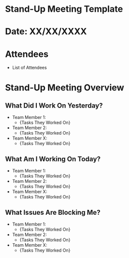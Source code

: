 # Stand-Up Meeting Template  

# Date: XX/XX/XXXX  

# Attendees  
* List of Attendees  

# Stand-Up Meeting Overview  
## What Did I Work On Yesterday?
- Team Member 1: 
  - {Tasks They Worked On}  
- Team Member 2: 
  - {Tasks They Worked On}  
- Team Member X:  
  - {Tasks They Worked On}  
 
## What Am I Working On Today? 
- Team Member 1: 
  - {Tasks They Worked On}  
- Team Member 2: 
  - {Tasks They Worked On}  
- Team Member X:  
  - {Tasks They Worked On}  
 
## What Issues Are Blocking Me?  
- Team Member 1: 
  - {Tasks They Worked On}  
- Team Member 2: 
  - {Tasks They Worked On}  
- Team Member X:  
  - {Tasks They Worked On}  
 
